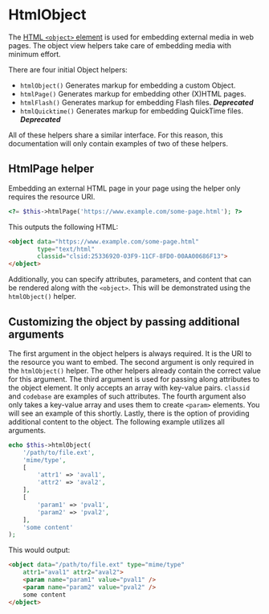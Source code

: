 # HtmlObject

The [HTML `<object>` element](https://developer.mozilla.org/en-US/docs/Web/HTML/Element/object) is used for embedding external media in web pages. The object view helpers take care of embedding media with minimum effort.

There are four initial Object helpers:

- `htmlObject()` Generates markup for embedding a custom Object.
- `htmlPage()` Generates markup for embedding other (X)HTML pages.
- `htmlFlash()` Generates markup for embedding Flash files. _**Deprecated**_
- `htmlQuicktime()` Generates markup for embedding QuickTime files. _**Deprecated**_

All of these helpers share a similar interface. For this reason, this
documentation will only contain examples of two of these helpers.

## HtmlPage helper

Embedding an external HTML page in your page using the helper only requires the resource URI.

```php
<?= $this->htmlPage('https://www.example.com/some-page.html'); ?>
```

This outputs the following HTML:

```html
<object data="https://www.example.com/some-page.html"
        type="text/html"
        classid="clsid:25336920-03F9-11CF-8FD0-00AA00686F13">
</object>
```

Additionally, you can specify attributes, parameters, and content that can be
rendered along with the `<object>`. This will be demonstrated using the
`htmlObject()` helper.

## Customizing the object by passing additional arguments

The first argument in the object helpers is always required. It is the URI to
the resource you want to embed. The second argument is only required in the
`htmlObject()` helper. The other helpers already contain the correct value for
this argument. The third argument is used for passing along attributes to the
object element. It only accepts an array with key-value pairs. `classid` and
`codebase` are examples of such attributes. The fourth argument also only takes
a key-value array and uses them to create `<param>` elements. You will see an
example of this shortly. Lastly, there is the option of providing additional
content to the object. The following example utilizes all arguments.

```php
echo $this->htmlObject(
    '/path/to/file.ext',
    'mime/type',
    [
        'attr1' => 'aval1',
        'attr2' => 'aval2',
    ],
    [
        'param1' => 'pval1',
        'param2' => 'pval2',
    ],
    'some content'
);
```

This would output:

```html
<object data="/path/to/file.ext" type="mime/type"
    attr1="aval1" attr2="aval2">
    <param name="param1" value="pval1" />
    <param name="param2" value="pval2" />
    some content
</object>
```
